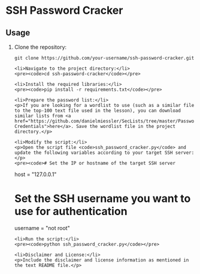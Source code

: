 <!DOCTYPE html>
<html>
<head>
  <meta charset="UTF-8">
  <title>SSH Password Cracker</title>
</head>
<body>
  <h1>SSH Password Cracker</h1>

  <h2>Usage</h2>
  <ol>
    <li>Clone the repository:</li>
    <pre><code>git clone https://github.com/your-username/ssh-password-cracker.git</code></pre>
    
    <li>Navigate to the project directory:</li>
    <pre><code>cd ssh-password-cracker</code></pre>
    
    <li>Install the required libraries:</li>
    <pre><code>pip install -r requirements.txt</code></pre>
    
    <li>Prepare the password list:</li>
    <p>If you are looking for a wordlist to use (such as a similar file to the top-100 text file used in the lesson), you can download similar lists from <a href="https://github.com/danielmiessler/SecLists/tree/master/Passwords/Common-Credentials">here</a>. Save the wordlist file in the project directory.</p>
    
    <li>Modify the script:</li>
    <p>Open the script file <code>ssh_password_cracker.py</code> and update the following variables according to your target SSH server:</p>
    <pre><code># Set the IP or hostname of the target SSH server
host = "127.0.0.1"

# Set the SSH username you want to use for authentication
username = "not root"</code></pre>
    
    <li>Run the script:</li>
    <pre><code>python ssh_password_cracker.py</code></pre>
    
    <li>Disclaimer and License:</li>
    <p>Include the disclaimer and license information as mentioned in the text README file.</p>
  </ol>
</body>
</html>
